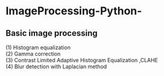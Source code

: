 # ImageProcessing-Python-
## Basic image processing
(1) Histogram equalization  
(2) Gamma correction  
(3) Contrast Limited Adaptive Histogram Equalization ,CLAHE  
(4) Blur detection with Laplacian method  
 
